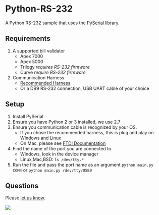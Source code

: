 Python-RS-232
=============

A Python RS-232 sample that uses the [PySerial library](http://pyserial.sourceforge.net/).

## Requirements

1. A supported bill validator
    - Apex 7000
    - Apex 5000
    - Trilogy *requires RS-232 firmware*
    - Curve *require RS-232 firmware*
2. Communication Harness
    - [Recommended Harness](http://shop.pyramidacceptors.com/usb-rs-232-communication-cable-harness-for-apex-05aa0023/)
    - Or a DB9 RS-232 connection, USB UART cable of your choice

## Setup

1. Install PySerial
2. Ensure you have Python 2 or 3 installed, we use 2.7
3. Ensure you communication cable is recognized by your OS.
    - If you chose the recommended harness, this is plug and play on Windows and Linux
    - On Mac, please
      see [FTDI Documentation](http://www.ftdichip.com/Support/Documents/InstallGuides/Mac_OS_X_Installation_Guide.pdf)
4. Find the name of the port you are connected to
    - Windows, look in the device manager
    - Linux,Mac,BSD: `ls /dev/tty.*`
5. Run the file and pass the port name as an argument
   `python main.py COM4` or `python main.py /dev/tty/USB0`

## Questions

Please [let us know](https://github.com/PyramidTechnologies/Python-RS-232/issues/new).

![](https://googledrive.com/host/0B79TkjL8Nm20QjU0UGhObnBTUE0/logo_2.jpg)
